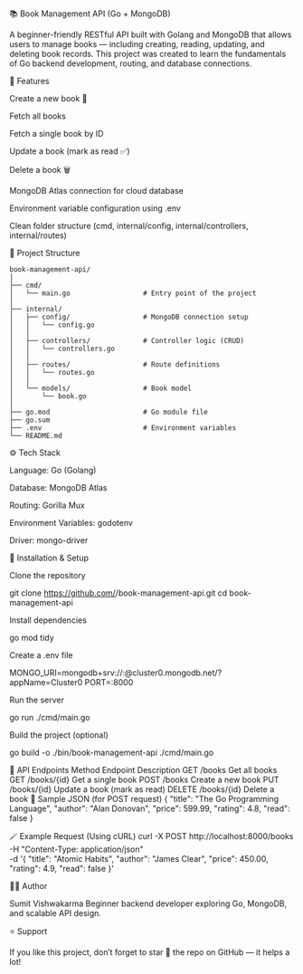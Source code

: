 📚 Book Management API (Go + MongoDB)

A beginner-friendly RESTful API built with Golang and MongoDB that allows users to manage books — including creating, reading, updating, and deleting book records.
This project was created to learn the fundamentals of Go backend development, routing, and database connections.

🚀 Features

Create a new book 📖

Fetch all books

Fetch a single book by ID

Update a book (mark as read ✅)

Delete a book 🗑️

MongoDB Atlas connection for cloud database

Environment variable configuration using .env

Clean folder structure (cmd, internal/config, internal/controllers, internal/routes)

🧱 Project Structure
```text
book-management-api/
│
├── cmd/
│   └── main.go                  # Entry point of the project
│
├── internal/
│   ├── config/                  # MongoDB connection setup
│   │   └── config.go
│   │
│   ├── controllers/             # Controller logic (CRUD)
│   │   └── controllers.go
│   │
│   ├── routes/                  # Route definitions
│   │   └── routes.go
│   │
│   └── models/                  # Book model
│       └── book.go
│
├── go.mod                       # Go module file
├── go.sum
├── .env                         # Environment variables
└── README.md
```

⚙️ Tech Stack

Language: Go (Golang)

Database: MongoDB Atlas

Routing: Gorilla Mux

Environment Variables: godotenv

Driver: mongo-driver

🔧 Installation & Setup

Clone the repository

git clone https://github.com/<your-username>/book-management-api.git
cd book-management-api


Install dependencies

go mod tidy


Create a .env file

MONGO_URI=mongodb+srv://<username>:<password>@cluster0.mongodb.net/?appName=Cluster0
PORT=:8000


Run the server

go run ./cmd/main.go


Build the project (optional)

go build -o ./bin/book-management-api ./cmd/main.go

📡 API Endpoints
Method	Endpoint	Description
GET	/books	Get all books
GET	/books/{id}	Get a single book
POST	/books	Create a new book
PUT	/books/{id}	Update a book (mark as read)
DELETE	/books/{id}	Delete a book
🧠 Sample JSON (for POST request)
{
  "title": "The Go Programming Language",
  "author": "Alan Donovan",
  "price": 599.99,
  "rating": 4.8,
  "read": false
}

🪄 Example Request (Using cURL)
curl -X POST http://localhost:8000/books \
-H "Content-Type: application/json" \
-d '{
  "title": "Atomic Habits",
  "author": "James Clear",
  "price": 450.00,
  "rating": 4.9,
  "read": false
}'

🧑‍💻 Author

Sumit Vishwakarma
Beginner backend developer exploring Go, MongoDB, and scalable API design.

⭐ Support

If you like this project, don’t forget to star 🌟 the repo on GitHub — it helps a lot!
